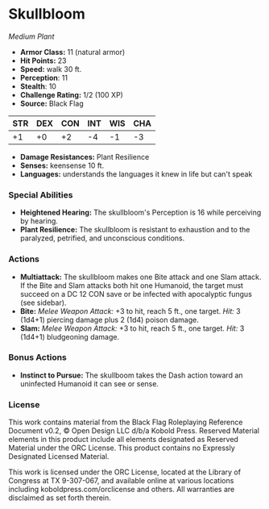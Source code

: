 # Skullbloom

*Medium* *Plant*

- **Armor Class:** 11 (natural armor)
- **Hit Points:** 23 
- **Speed:** walk 30 ft.
- **Perception**: 11
- **Stealth**: 10
- **Challenge Rating:** 1/2 (100 XP)
- **Source:** Black Flag

| STR | DEX | CON | INT | WIS | CHA |
| --- | --- | --- | --- | --- | --- |
| +1 | +0 | +2 | -4 | -1 | -3 |

- **Damage Resistances:** Plant Resilience
- **Senses:** keensense 10 ft.
- **Languages:** understands the languages it knew in life but can't speak

### Special Abilities

- **Heightened Hearing:** The skullbloom's Perception is 16 while perceiving by hearing.
- **Plant Resilience:** The skullbloom is resistant to exhaustion and to the paralyzed, petrified, and unconscious conditions.

### Actions

- **Multiattack:** The skullbloom makes one Bite attack and one Slam attack. If the Bite and Slam attacks both hit one Humanoid, the target must succeed on a DC 12 CON save or be infected with apocalyptic fungus (see sidebar).
- **Bite:** _Melee Weapon Attack:_ +3 to hit, reach 5 ft., one target. _Hit:_ 3 (1d4+1) piercing damage plus 2 (1d4) poison damage.
- **Slam:** _Melee Weapon Attack:_ +3 to hit, reach 5 ft., one target. _Hit:_ 3 (1d4+1) bludgeoning damage.

### Bonus Actions

- **Instinct to Pursue:** The skullboom takes the Dash action toward an uninfected Humanoid it can see or sense.


### License

This work contains material from the Black Flag Roleplaying Reference Document v0.2, © Open Design LLC d/b/a Kobold Press. Reserved Material elements in this product include all elements designated as Reserved Material under the ORC License. This product contains no Expressly Designated Licensed Material.

This work is licensed under the ORC License, located at the Library of Congress at TX 9-307-067, and available online at various locations including koboldpress.com/orclicense and others. All warranties are disclaimed as set forth therein.
